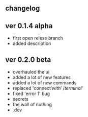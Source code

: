 changelog
-
ver 0.1.4 alpha
-
- first open relese branch
- added description

ver 0.2.0 beta
-
- overhauled the ui
- added a lot of new features
- added a lot of new commands
- replaced 'connect$' with '~/terminal$'
- fixed 'error 1' bug
- secrets 
- the wall of nothing
- .dev
